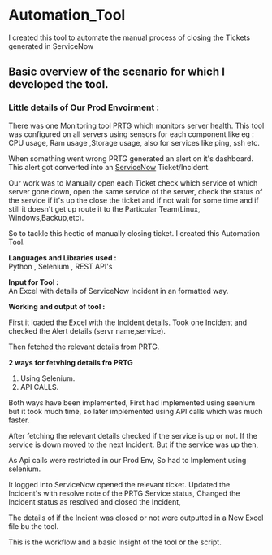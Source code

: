 # Automation_Tool
I created this tool to automate the manual process of closing the Tickets generated in ServiceNow


<h2>Basic overview of the scenario for which I developed the tool.</h2>


<h3>Little details of Our Prod Envoirment :</h3>

There was one Monitoring tool <a href="https://www.paessler.com/prtg">PRTG</a>  which monitors server health.
This tool was configured on all servers using sensors for each component like eg : CPU usage, Ram usage ,Storage usage, 
also for services like ping, ssh etc.

When something went wrong PRTG generated an alert on it's dashboard.
This alert got converted into an <a href="https://www.servicenow.com/">ServiceNow</a>  Ticket/Incident.



Our work was to Manually open each Ticket check which service of which server gone down, open the same service of the server, 
check the status of the service if it's up the close the ticket and if not wait for some time and if still it doesn't get up route it to the Particular Team(Linux, Windows,Backup,etc).

So to tackle this hectic of manually closing ticket.
I created this Automation Tool.


<b>Languages and Libraries used : </b><br>
Python , Selenium , REST API's


<b>Input for Tool :</b><br>
An Excel with details of ServiceNow Incident in an formatted way.


<b>Working and output of tool :</b><br>

First it loaded the Excel with the Incident details.
Took one Incident and checked the Alert details (servr name,service).

Then fetched the relevant details from PRTG.

<b>2 ways for fetvhing details fro PRTG</b><br>

1. Using Selenium.
2. API CALLS.

Both ways have been implemented, First had implemented using seenium but it took much time, so later implemented using API calls which was much faster.


After fetching the relevant details checked if the service is up or not.
  If the service is down moved to the next Incident.
  But if the service was up then,
  
  As Api calls were restricted in our Prod Env, 
  So had to Implement using selenium.
  
  It logged into ServiceNow opened the relevant ticket.
  Updated the Incident's with resolve note of the PRTG Service status,
  Changed the Incident status as resolved and closed the Incident,
  
  The details of if the Incient was closed or not were outputted in a New Excel file bu the tool.
  
  
  This is the workflow and a basic Insight of the tool or the script.
  
  
  
